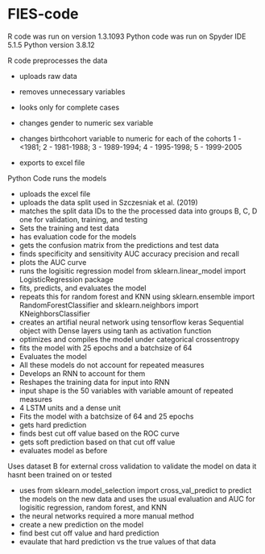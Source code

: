 # FIES-code

R code was run on version 1.3.1093 
Python code was run on Spyder IDE 5.1.5 Python version 3.8.12 

R code preprocesses the data 
- uploads raw data
- removes unnecessary variables
- looks only for complete cases
- changes gender to numeric sex variable
- changes birthcohort variable to numeric for each of the cohorts 1 - <1981; 2 - 1981-1988; 3 - 1989-1994; 4 - 1995-1998; 5 - 1999-2005

- exports to excel file

Python Code runs the models
- uploads the excel file 
- uploads the data split used in Szczesniak et al. (2019)
- matches the split data IDs to the the processed data into groups B, C, D one for validation, training, and testing 
- Sets the training and test data 
- has evaluation code for the models
- gets the confusion matrix from the predictions and test data 
- finds specificity and sensitivity AUC accuracy precision and recall
- plots the AUC curve
- runs the logisitic regression model from sklearn.linear_model import LogisticRegression package
- fits, predicts, and evaluates the model
- repeats this for random forest and KNN using sklearn.ensemble import RandomForestClassifier and sklearn.neighbors import KNeighborsClassifier
- creates an artifial neural network using tensorflow keras Sequential object with Dense layers using tanh as activation function
- optimizes and compiles the model under categorical crossentropy 
- fits the model  with 25 epochs and a batchsize of 64
- Evaluates the model
- All these models do not account for repeated measures
- Develops an RNN to account for them
- Reshapes the training data for input into RNN
- input shape is the 50 variables with variable amount of repeated measures
- 4 LSTM units and a dense unit
- Fits the model with a batchsize of 64 and 25 epochs 
- gets hard prediction 
- finds best cut off value based on the ROC curve
- gets soft prediction based on that cut off value
- evaluates model as before

Uses dataset B for external cross validation to validate the model on data it hasnt been trained on or tested
- uses from sklearn.model_selection import cross_val_predict to predict the models on the new data and uses the usual 
evaluation and AUC for logisitic regression, random forest, and KNN
- the neural networks required a more manual method
- create a new prediction on the model 
- find best cut off value and hard prediction
- evaulate that hard prediction vs the true values of that data
